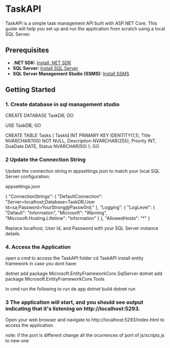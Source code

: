 # TaskAPI

TaskAPI is a simple task management API built with ASP.NET Core. This guide will help you set up and run the application from scratch using a local SQL Server.

## Prerequisites

- **.NET SDK:** [Install .NET SDK](https://dotnet.microsoft.com/download)
- **SQL Server:** [Install SQL Server](https://www.microsoft.com/en-us/sql-server/sql-server-downloads)
- **SQL Server Management Studio (SSMS):** [Install SSMS](https://docs.microsoft.com/en-us/sql/ssms/download-sql-server-management-studio-ssms)

## Getting Started

### 1. Create database in sql management studio

CREATE DATABASE TaskDB;
GO

USE TaskDB;
GO

CREATE TABLE Tasks (
    TaskId INT PRIMARY KEY IDENTITY(1,1),
    Title NVARCHAR(100) NOT NULL,
    Description NVARCHAR(255),
    Priority INT,
    DueDate DATE,
    Status NVARCHAR(50)
);
GO

### 2 Update the Connection String
Update the connection string in appsettings.json to match your local SQL Server configuration:

appsettings.json


{
  "ConnectionStrings": {
    "DefaultConnection": "Server=localhost;Database=TaskDB;User Id=sa;Password=YourStrong@Passw0rd;"
  },
  "Logging": {
    "LogLevel": {
      "Default": "Information",
      "Microsoft": "Warning",
      "Microsoft.Hosting.Lifetime": "Information"
    }
  },
  "AllowedHosts": "*"
}

Replace localhost, User Id, and Password with your SQL Server instance details.


### 4. Access the Application
open a cmd to access the TaskAPI folder
 cd TaskAPI
install entity framework in case you dont have:

dotnet add package Microsoft.EntityFrameworkCore.SqlServer
dotnet add package Microsoft.EntityFrameworkCore.Tools

in cmd run the following to run de app
dotnet build
dotnet run

### 3 The application will start, and you should see output indicating that it's listening on http://localhost:5293.

Open your web browser and navigate to http://localhost:5293/index.html to access the application.

note: if the port is different change all the ocurrences of port of js/scripts.js to new one
